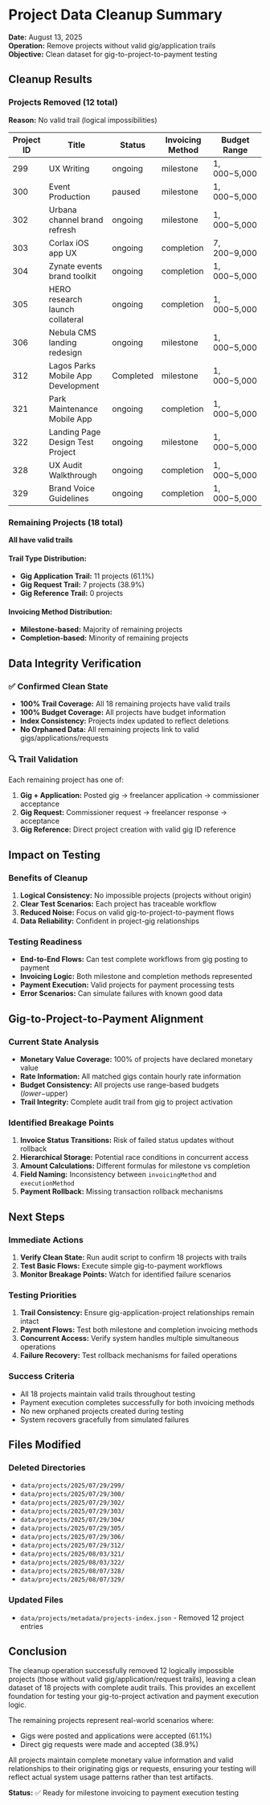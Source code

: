 # Project Data Cleanup Summary

**Date:** August 13, 2025  
**Operation:** Remove projects without valid gig/application trails  
**Objective:** Clean dataset for gig-to-project-to-payment testing  

## Cleanup Results

### Projects Removed (12 total)
**Reason:** No valid trail (logical impossibilities)

| Project ID | Title | Status | Invoicing Method | Budget Range |
|------------|-------|--------|------------------|--------------|
| 299 | UX Writing | ongoing | milestone | $1,000-$5,000 |
| 300 | Event Production | paused | milestone | $1,000-$5,000 |
| 302 | Urbana channel brand refresh | ongoing | milestone | $1,000-$5,000 |
| 303 | Corlax iOS app UX | ongoing | completion | $7,200-$9,000 |
| 304 | Zynate events brand toolkit | ongoing | completion | $1,000-$5,000 |
| 305 | HERO research launch collateral | ongoing | completion | $1,000-$5,000 |
| 306 | Nebula CMS landing redesign | ongoing | milestone | $1,000-$5,000 |
| 312 | Lagos Parks Mobile App Development | Completed | milestone | $1,000-$5,000 |
| 321 | Park Maintenance Mobile App | ongoing | completion | $1,000-$5,000 |
| 322 | Landing Page Design Test Project | ongoing | milestone | $1,000-$5,000 |
| 328 | UX Audit Walkthrough | ongoing | completion | $1,000-$5,000 |
| 329 | Brand Voice Guidelines | ongoing | completion | $1,000-$5,000 |

### Remaining Projects (18 total)
**All have valid trails**

#### Trail Type Distribution:
- **Gig Application Trail:** 11 projects (61.1%)
- **Gig Request Trail:** 7 projects (38.9%)
- **Gig Reference Trail:** 0 projects

#### Invoicing Method Distribution:
- **Milestone-based:** Majority of remaining projects
- **Completion-based:** Minority of remaining projects

## Data Integrity Verification

### ✅ Confirmed Clean State
- **100% Trail Coverage:** All 18 remaining projects have valid trails
- **100% Budget Coverage:** All projects have budget information
- **Index Consistency:** Projects index updated to reflect deletions
- **No Orphaned Data:** All remaining projects link to valid gigs/applications/requests

### 🔍 Trail Validation
Each remaining project has one of:
1. **Gig + Application:** Posted gig → freelancer application → commissioner acceptance
2. **Gig Request:** Commissioner request → freelancer response → acceptance
3. **Gig Reference:** Direct project creation with valid gig ID reference

## Impact on Testing

### Benefits of Cleanup
1. **Logical Consistency:** No impossible projects (projects without origin)
2. **Clear Test Scenarios:** Each project has traceable workflow
3. **Reduced Noise:** Focus on valid gig-to-project-to-payment flows
4. **Data Reliability:** Confident in project-gig relationships

### Testing Readiness
- **End-to-End Flows:** Can test complete workflows from gig posting to payment
- **Invoicing Logic:** Both milestone and completion methods represented
- **Payment Execution:** Valid projects for payment processing tests
- **Error Scenarios:** Can simulate failures with known good data

## Gig-to-Project-to-Payment Alignment

### Current State Analysis
- **Monetary Value Coverage:** 100% of projects have declared monetary value
- **Rate Information:** All matched gigs contain hourly rate information
- **Budget Consistency:** All projects use range-based budgets ($lower-$upper)
- **Trail Integrity:** Complete audit trail from gig to project activation

### Identified Breakage Points
1. **Invoice Status Transitions:** Risk of failed status updates without rollback
2. **Hierarchical Storage:** Potential race conditions in concurrent access
3. **Amount Calculations:** Different formulas for milestone vs completion
4. **Field Naming:** Inconsistency between `invoicingMethod` and `executionMethod`
5. **Payment Rollback:** Missing transaction rollback mechanisms

## Next Steps

### Immediate Actions
1. **Verify Clean State:** Run audit script to confirm 18 projects with trails
2. **Test Basic Flows:** Execute simple gig-to-payment workflows
3. **Monitor Breakage Points:** Watch for identified failure scenarios

### Testing Priorities
1. **Trail Consistency:** Ensure gig-application-project relationships remain intact
2. **Payment Flows:** Test both milestone and completion invoicing methods
3. **Concurrent Access:** Verify system handles multiple simultaneous operations
4. **Failure Recovery:** Test rollback mechanisms for failed operations

### Success Criteria
- All 18 projects maintain valid trails throughout testing
- Payment execution completes successfully for both invoicing methods
- No new orphaned projects created during testing
- System recovers gracefully from simulated failures

## Files Modified

### Deleted Directories
- `data/projects/2025/07/29/299/`
- `data/projects/2025/07/29/300/`
- `data/projects/2025/07/29/302/`
- `data/projects/2025/07/29/303/`
- `data/projects/2025/07/29/304/`
- `data/projects/2025/07/29/305/`
- `data/projects/2025/07/29/306/`
- `data/projects/2025/07/29/312/`
- `data/projects/2025/08/03/321/`
- `data/projects/2025/08/03/322/`
- `data/projects/2025/08/07/328/`
- `data/projects/2025/08/07/329/`

### Updated Files
- `data/projects/metadata/projects-index.json` - Removed 12 project entries

## Conclusion

The cleanup operation successfully removed 12 logically impossible projects (those without valid gig/application/request trails), leaving a clean dataset of 18 projects with complete audit trails. This provides an excellent foundation for testing your gig-to-project activation and payment execution logic.

The remaining projects represent real-world scenarios where:
- Gigs were posted and applications were accepted (61.1%)
- Direct gig requests were made and accepted (38.9%)

All projects maintain complete monetary value information and valid relationships to their originating gigs or requests, ensuring your testing will reflect actual system usage patterns rather than test artifacts.

**Status:** ✅ Ready for milestone invoicing to payment execution testing
